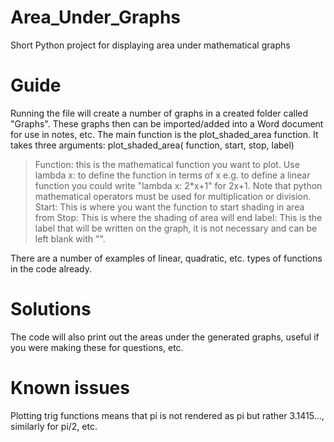 # Area_Under_Graphs
Short Python project for displaying area under mathematical graphs


# Guide
Running the file will create a number of graphs in a created folder called "Graphs". These graphs then can be imported/added into a Word document for use in notes, etc.
The main function is the plot_shaded_area function.
It takes three arguments: plot_shaded_area( function, start, stop, label)
> Function: this is the mathematical function you want to plot. Use lambda x: to define the function in terms of x e.g. to define a linear function you could write "lambda x: 2*x+1" for 2x+1. Note that python mathematical operators must be used for multiplication or division.
> Start: This is where you want the function to start shading in area from
> Stop: This is where the shading of area will end
> label: This is the label that will be written on the graph, it is not necessary and can be left blank with "".

There are a number of examples of linear, quadratic, etc. types of functions in the code already. 

# Solutions
The code will also print out the areas under the generated graphs, useful if you were making these for questions, etc. 

# Known issues
Plotting trig functions means that pi is not rendered as pi but rather 3.1415..., similarly for pi/2, etc. 
